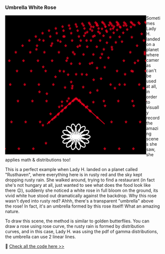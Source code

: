 ### Umbrella White Rose

<p>
<img align="left" src="https://github.com/lady-h-world/My_Garden/blob/main/images/Secret_Guest_images/umbrella_white_rose.png" width="458" height="450" />

Sometimes Lady H. landed on a planet where cameras can't be used at all, in order to visually record the amazing scenes she saw, she applies math & distributions too!

This is a perfect example when Lady H. landed on a planet called "Rusthaven", where everything here is in rusty red and the sky kept dropping rusty rain. She walked around, trying to find a restaurant (in fact she's not hungary at all, just wanted to see what does the food look like there 😉), suddenly she noticed a white rose in full bloom on the ground, its vivid white hue stood out dramatically against the backdrop. Why this rose wasn't dyed into rusty red? Ahhh, there's a transparent "umbrella" above the rose! In fact, it's an umbrella formed by this rose itself! What an amazing nature.

To draw this scene, the method is similar to golden butterflies. You can draw a rose using rose curve, the rusty rain is formed by distribution curves, and in this case, Lady H. was using the pdf of gamma distributions, the umbrella can use 2 linear lines. 

🌻 [Check all the code here >>][1] 

</p>


[1]:https://github.com/lady-h-world/My_Garden/blob/main/code/secret_guest/math_stats/umbrella_white_rose.ipynb
